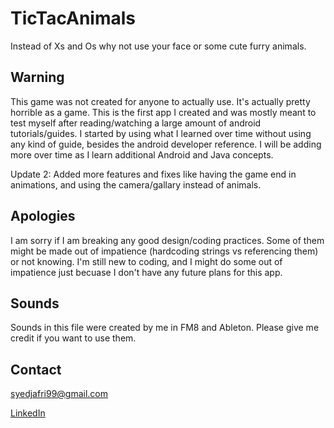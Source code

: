 TicTacAnimals
=============
Instead of Xs and Os why not use your face or some cute furry animals. 

Warning
-------
This game was not created for anyone to actually use. It's actually pretty horrible as a game.
This is the first app I created and was mostly meant to test myself after reading/watching a large amount of android tutorials/guides.
I started by using what I learned over time without using any kind of guide, besides the android developer reference.
I will be adding more over time as I learn additional Android and Java concepts.

Update 2: Added more features and fixes like having the game end in animations, and using the camera/gallary instead of animals.

Apologies
---------
I am sorry if I am breaking any good design/coding practices. Some of them might be made out of impatience (hardcoding strings vs referencing them) or 
not knowing. I'm still new to coding, and I might do some out of impatience just becuase I don't have any future plans for this app.

Sounds
------
Sounds in this file were created by me in FM8 and Ableton. Please give me credit if you want to use them.

Contact
-------

syedjafri99@gmail.com

[LinkedIn](www.linkedin.com/in/syedajafri)
